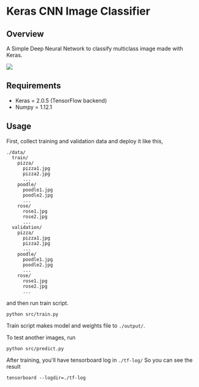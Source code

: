 # Keras CNN Image Classifier

## Overview

A Simple Deep Neural Network to classify multiclass image made with Keras.

<img src="https://github.com/tatsuyah/Keras-CNN-Image-Classifier/blob/master/images/accuracy.png">

## Requirements

  * Keras = 2.0.5 (TensorFlow backend)
  * Numpy = 1.12.1

## Usage

First, collect training and validation data and deploy it like this,
```
./data/
  train/
    pizza/
      pizza1.jpg
      pizza2.jpg
      ...
    poodle/
      poodle1.jpg
      poodle2.jpg
      ...
    rose/
      rose1.jpg
      rose2.jpg
      ...
  validation/
    pizza/
      pizza1.jpg
      pizza2.jpg
      ...
    poodle/
      poodle1.jpg
      poodle2.jpg
      ...
    rose/
      rose1.jpg
      rose2.jpg
      ...
```

and then run train script.

```
python src/train.py
```

Train script makes model and weights file to `./output/`.

To test another images, run

```
python src/predict.py
```

After training, you'll have tensorboard log in `./tf-log/`
So you can see the result

```
tensorboard --logdir=./tf-log
```

